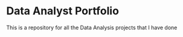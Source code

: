 # Data Analyst Portfolio

This is a repository for all the Data Analysis projects that I have done 
